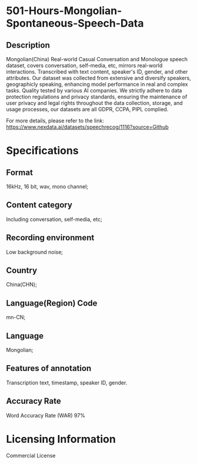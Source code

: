 # 501-Hours-Mongolian-Spontaneous-Speech-Data

## Description
Mongolian(China) Real-world Casual Conversation and Monologue speech dataset, covers conversation, self-media, etc, mirrors real-world interactions. Transcribed with text content, speaker's ID, gender, and other attributes. Our dataset was collected from extensive and diversify speakers, geographicly speaking, enhancing model performance in real and complex tasks. Quality tested by various AI companies. We strictly adhere to data protection regulations and privacy standards, ensuring the maintenance of user privacy and legal rights throughout the data collection, storage, and usage processes, our datasets are all GDPR, CCPA, PIPL complied.

For more details, please refer to the link: https://www.nexdata.ai/datasets/speechrecog/1116?source=Github


# Specifications
## Format
16kHz, 16 bit, wav, mono channel;
## Content category
Including conversation, self-media, etc;
## Recording environment
Low background noise;
## Country
China(CHN);
## Language(Region) Code
mn-CN;
## Language
Mongolian;
## Features of annotation
Transcription text, timestamp, speaker ID, gender.
## Accuracy Rate
Word Accuracy Rate (WAR) 97%
# Licensing Information
Commercial License
